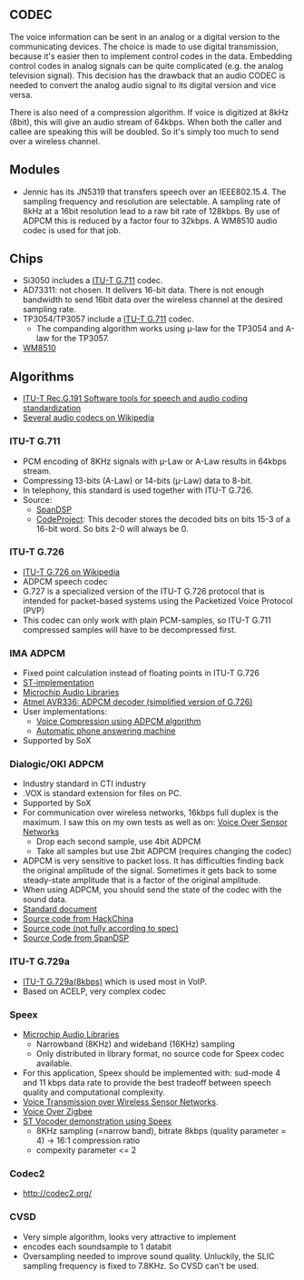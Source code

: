## CODEC ##
The voice information can be sent in an analog or a digital version to the communicating devices.  The choice is made to use digital transmission, because it's easier then to implement control codes in the data.  Embedding control codes in analog signals can be quite complicated (e.g. the analog television signal).
This decision has the drawback that an audio CODEC is needed to convert the analog audio signal to its digital version and vice versa.

There is also need of a compression algorithm.  If voice is digitized at 8kHz (8bit), this will give an audio stream of 64kbps.  When both the caller and callee are speaking this will be doubled.  So it's simply too much to send over a wireless channel.

## Modules ##
  * Jennic has its JN5319 that transfers speech over an IEEE802.15.4.  The sampling frequency and resolution are selectable.  A sampling rate of 8kHz at a 16bit resolution lead to a raw bit rate of 128kbps.  By use of ADPCM this is reduced by a factor four to 32kbps.  A WM8510 audio codec is used for that job.

## Chips ##
  * Si3050 includes a [ITU-T G.711](http://en.wikipedia.org/wiki/G.711) codec.
  * AD73311: not chosen.  It delivers 16-bit data.  There is not enough bandwidth to send 16bit data over the wireless channel at the desired sampling rate.
  * TP3054/TP3057 include a [ITU-T G.711](http://en.wikipedia.org/wiki/G.711) codec.
    * The companding algorithm works using µ-law for the TP3054 and A-law for the TP3057.
  * [WM8510](http://www.wolfsonmicro.com/products/codecs/WM8510/)

## Algorithms ##
  * [ITU-T Rec.G.191 Software tools for speech and audio coding standardization](http://www.itu.int/rec/T-REC-G.191/en)
  * [Several audio codecs on Wikipedia](http://en.wikipedia.org/wiki/Comparison_of_audio_codecs)

### ITU-T G.711 ###
  * PCM encoding of 8KHz signals with µ-Law or A-Law results in 64kbps stream.
  * Compressing 13-bits (A-Law) or 14-bits (µ-Law) data to 8-bit.
  * In telephony, this standard is used together with ITU-T G.726.
  * Source:
    * [SpanDSP](https://github.com/jart/freeswitch/blob/master/libs/spandsp/src/spandsp/g711.h)
    * [CodeProject](http://www.codeproject.com/Articles/14237/Using-the-G711-standard): This decoder stores the decoded bits on bits 15-3 of a 16-bit word.  So bits 2-0 will always be 0.
### ITU-T G.726 ###
  * [ITU-T G.726 on Wikipedia](http://en.wikipedia.org/wiki/G.726)
  * ADPCM speech codec
  * G.727 is a specialized version of the ITU-T G.726 protocol that is intended for packet-based systems using the Packetized Voice Protocol (PVP)
  * This codec can only work with plain PCM-samples, so ITU-T G.711 compressed samples will have to be decompressed first.

### IMA ADPCM ###
  * Fixed point calculation instead of floating points in ITU-T G.726
  * [ST-implementation](http://www.st.com/internet/com/TECHNICAL_RESOURCES/TECHNICAL_LITERATURE/APPLICATION_NOTE/CD00275263.pdf)
  * [Microchip Audio Libraries](http://www.microchip.com/stellent/idcplg?IdcService=SS_GET_PAGE&nodeId=2680&dDocName=en554168)
  * [Atmel AVR336: ADPCM decoder (simplified version of G.726)](http://www.atmel.com/Images/doc2572.pdf)
  * User implementations:
    * [Voice Compression using ADPCM algorithm](https://instruct1.cit.cornell.edu/courses/ee476/FinalProjects/s2006/wc227_rks33/wc227_rks33/index.htm)
    * [Automatic phone answering machine](http://ethesis.nitrkl.ac.in/2057/1/Thesis_final.pdf)
  * Supported by SoX
### Dialogic/OKI ADPCM ###
  * Industry standard in CTI industry
  * .VOX is standard extension for files on PC.
  * Supported by SoX
  * For communication over wireless networks, 16kbps full duplex is the maximum.  I saw this on my own tests as well as on: [Voice Over Sensor Networks](http://repository.upenn.edu/cgi/viewcontent.cgi?article=1002&context=mlab_papers)
    * Drop each second sample, use 4bit ADPCM
    * Take all samples but use 2bit ADPCM (requires changing the codec)
  * ADPCM is very sensitive to packet loss.  It has difficulties finding back the original amplitude of the signal.  Sometimes it gets back to some steady-state amplitude that is a factor of the original amplitude.
  * When using ADPCM, you should send the state of the codec with the sound data.
  * [Standard document](http://www.sal.ksu.edu/faculty/tim/vox/dialogic_adpcm.pdf)
  * [Source code from HackChina](http://www.hackchina.com/en/r/10118/vox-_-vox.c__html)
  * [Source code (not fully according to spec)](http://www.sal.ksu.edu/faculty/tim/vox/)
  * [Source Code from SpanDSP](https://github.com/jart/freeswitch/blob/master/libs/spandsp/src/oki_adpcm.c)
### ITU-T G.729a ###
  * [ITU-T G.729a(8kbps)](http://en.wikipedia.org/wiki/G.729) which is used most in VoIP.
  * Based on ACELP, very complex codec
### Speex ###
  * [Microchip Audio Libraries](http://www.microchip.com/stellent/idcplg?IdcService=SS_GET_PAGE&nodeId=2680&dDocName=en554168)
    * Narrowband (8KHz) and wideband (16KHz) sampling
    * Only distributed in library format, no source code for Speex codec available.
  * For this application, Speex should be implemented with: sud-mode 4 and 11 kbps data rate to provide the best tradeoff between speech quality and computational complexity.
  * [Voice Transmission over Wireless Sensor Networks](http://onlinepresent.org/proceedings/vol7_2012/25.pdf).
  * [Voice Over Zigbee](http://voz.sourceforge.net/)
  * [ST Vocoder demonstration using Speex](http://www.st.com/st-web-ui/static/active/en/resource/technical/document/application_note/CD00204907.pdf)
    * 8KHz sampling (=narrow band), bitrate 8kbps (quality parameter = 4) -> 16:1 compression ratio
    * compexity parameter <= 2

### Codec2 ###
  * http://codec2.org/

### CVSD ###
  * Very simple algorithm, looks very attractive to implement
  * encodes each soundsample to 1 databit
  * Oversampling needed to improve sound quality.  Unluckily, the SLIC sampling frequency is fixed to 7.8KHz.  So CVSD can't be used.